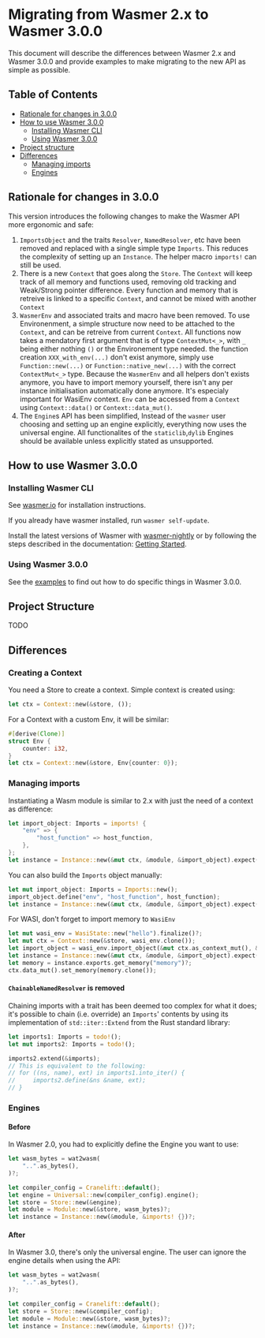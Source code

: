 # Migrating from Wasmer 2.x to Wasmer 3.0.0

This document will describe the differences between Wasmer 2.x and Wasmer 3.0.0
and provide examples to make migrating to the new API as simple as possible.

## Table of Contents

- [Rationale for changes in 3.0.0](#rationale-for-changes-in-300)
- [How to use Wasmer 3.0.0](#how-to-use-wasmer-300)
  - [Installing Wasmer CLI](#installing-wamser-cli)
  - [Using Wasmer 3.0.0](#using-wamser-300)
- [Project structure](#project-structure)
- [Differences](#differences)
  - [Managing imports](#managing-imports)
  - [Engines](#engines)

## Rationale for changes in 3.0.0

This version introduces the following changes to make the Wasmer API more ergonomic and safe:

1. `ImportsObject` and the traits `Resolver`, `NamedResolver`, etc have been removed and replaced with a single simple type `Imports`. This reduces the complexity of setting up an `Instance`. The helper macro `imports!` can still be used.
2. There is a new `Context` that goes along the `Store`. The `Context` will keep track of all memory and functions used, removing old tracking and Weak/Strong pointer difference. Every function and memory that is retreive is linked to a specific `Context`, and cannot be mixed with another `Context`
3. `WasmerEnv` and associated traits and macro have been removed. To use Environenment, a simple structure now need to be attached to the `Context`, and can be retreive from current `Context`. All functions now takes a mendatory first argument that is of type `ContextMut<_>`, with `_` being either nothing `()` or the Environement type needed. the function creation `XXX_with_env(...)` don't exist anymore, simply use `Function::new(...)` or `Function::native_new(...)` with the correct `ContextMut<_>` type. Because the `WasmerEnv` and all helpers don't exists anymore, you have to import memory yourself, there isn't any per instance initialisation automatically done anymore. It's especialy important for WasiEnv context. `Env` can be accessed from a `Context` using `Context::data()` or `Context::data_mut()`.
4. The `Engine`s API has been simplified, Instead of the `wasmer` user choosing and setting up an engine explicitly, everything now uses the universal engine. All functionalites of the `staticlib`,`dylib` Engines should be available unless explicitly stated as unsupported.

## How to use Wasmer 3.0.0

### Installing Wasmer CLI

See [wasmer.io] for installation instructions.

If you already have wasmer installed, run `wasmer self-update`.

Install the latest versions of Wasmer with [wasmer-nightly] or by following the
steps described in the documentation: [Getting Started][getting-started].

### Using Wasmer 3.0.0

See the [examples] to find out how to do specific things in Wasmer 3.0.0.

## Project Structure

TODO

## Differences

### Creating a Context

You need a Store to create a context. Simple context is created using:

```rust
let ctx = Context::new(&store, ());
```

For a Context with a custom Env, it will be similar:

```rust
#[derive(Clone)]
struct Env {
    counter: i32,
}
let ctx = Context::new(&store, Env{counter: 0});
```

### Managing imports

Instantiating a Wasm module is similar to 2.x with just the need of a context as difference:

```rust
let import_object: Imports = imports! {
    "env" => {
        "host_function" => host_function,
    },
};
let instance = Instance::new(&mut ctx, &module, &import_object).expect("Could not instantiate module.");
```

You can also build the `Imports` object manually:

```rust
let mut import_object: Imports = Imports::new();
import_object.define("env", "host_function", host_function);
let instance = Instance::new(&mut ctx, &module, &import_object).expect("Could not instantiate module.");
```

For WASI, don't forget to import memory to `WasiEnv`

```rust
let mut wasi_env = WasiState::new("hello").finalize()?;
let mut ctx = Context::new(&store, wasi_env.clone());
let import_object = wasi_env.import_object(&mut ctx.as_context_mut(), &module)?;
let instance = Instance::new(&mut ctx, &module, &import_object).expect("Could not instantiate module.");
let memory = instance.exports.get_memory("memory")?;
ctx.data_mut().set_memory(memory.clone());
```

#### `ChainableNamedResolver` is removed

Chaining imports with a trait has been deemed too complex for what it does; it's possible to chain (i.e. override) an `Imports`' contents by using its implementation of `std::iter::Extend`  from the Rust standard library:

```rust
let imports1: Imports = todo!();
let mut imports2: Imports = todo!();

imports2.extend(&imports);
// This is equivalent to the following:
// for ((ns, name), ext) in imports1.into_iter() {
//     imports2.define(&ns &name, ext);
// }
```

### Engines

#### Before

In Wasmer 2.0, you had to explicitly define the Engine you want to use:

```rust
let wasm_bytes = wat2wasm(
    "..".as_bytes(),
)?;

let compiler_config = Cranelift::default();
let engine = Universal::new(compiler_config).engine();
let store = Store::new(&engine);
let module = Module::new(&store, wasm_bytes)?;
let instance = Instance::new(&module, &imports! {})?;
```

#### After

In Wasmer 3.0, there's only the universal engine. The user can ignore the engine details when using the API:

```rust
let wasm_bytes = wat2wasm(
    "..".as_bytes(),
)?;

let compiler_config = Cranelift::default();
let store = Store::new(&compiler_config);
let module = Module::new(&store, wasm_bytes)?;
let instance = Instance::new(&module, &imports! {})?;
```

[examples]: https://docs.wasmer.io/integrations/examples
[wasmer]: https://crates.io/crates/wasmer
[wasmer-wasi]: https://crates.io/crates/wasmer-wasi
[wasmer-emscripten]: https://crates.io/crates/wasmer-emscripten
[wasmer-compiler]: https://crates.io/crates/wasmer-compiler
[wasmer.io]: https://wasmer.io
[wasmer-nightly]: https://github.com/wasmerio/wasmer-nightly/
[getting-started]: https://docs.wasmer.io/ecosystem/wasmer/getting-started
[instance-example]: https://docs.wasmer.io/integrations/examples/instance
[imports-exports-example]: https://docs.wasmer.io/integrations/examples/imports-and-exports
[host-functions-example]: https://docs.wasmer.io/integrations/examples/host-functions
[memory]: https://docs.wasmer.io/integrations/examples/memory
[memory-pointers]: https://docs.wasmer.io/integrations/examples/memory-pointers
[host-functions]: https://docs.wasmer.io/integrations/examples/host-functions
[errors]: https://docs.wasmer.io/integrations/examples/errors
[exit-early]: https://docs.wasmer.io/integrations/examples/exit-early
